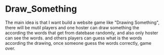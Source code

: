 # Draw_Something


The main idea is that I want build a website game like "Drawing Something", there will be mutil players and one hoster can draw something the according the words that get from datebase randomly, and also only hoster can see the words. and others players can guess what is the words according the drawing, once someone guess the words correctly, game over.
